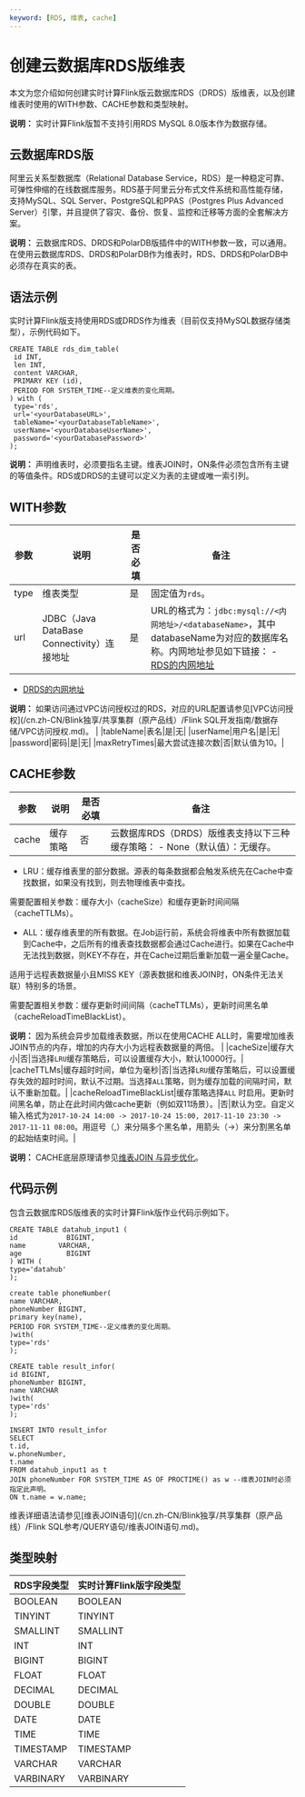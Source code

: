 ```yaml
---
keyword: [RDS, 维表, cache]
---
```


# 创建云数据库RDS版维表

本文为您介绍如何创建实时计算Flink版云数据库RDS（DRDS）版维表，以及创建维表时使用的WITH参数、CACHE参数和类型映射。

**说明：** 实时计算Flink版暂不支持引用RDS MySQL 8.0版本作为数据存储。

## 云数据库RDS版

阿里云关系型数据库（Relational Database Service，RDS）是一种稳定可靠、可弹性伸缩的在线数据库服务。RDS基于阿里云分布式文件系统和高性能存储，支持MySQL、SQL Server、PostgreSQL和PPAS（Postgres Plus Advanced Server）引擎，并且提供了容灾、备份、恢复、监控和迁移等方面的全套解决方案。

**说明：** 云数据库RDS、DRDS和PolarDB版插件中的WITH参数一致，可以通用。在使用云数据库RDS、DRDS和PolarDB作为维表时，RDS、DRDS和PolarDB中必须存在真实的表。

## 语法示例

实时计算Flink版支持使用RDS或DRDS作为维表（目前仅支持MySQL数据存储类型），示例代码如下。

```
CREATE TABLE rds_dim_table(
 id INT,
 len INT,
 content VARCHAR,
 PRIMARY KEY (id),
 PERIOD FOR SYSTEM_TIME--定义维表的变化周期。
) with (
 type='rds',
 url='<yourDatabaseURL>',
 tableName='<yourDatabaseTableName>',
 userName='<yourDatabaseUserName>',
 password='<yourDatabasePassword>'
);
```

**说明：** 声明维表时，必须要指名主键。维表JOIN时，ON条件必须包含所有主键的等值条件。RDS或DRDS的主键可以定义为表的主键或唯一索引列。

## WITH参数

|参数|说明|是否必填|备注|
|--|--|----|--|
|type|维表类型|是|固定值为`rds`。|
|url|JDBC（Java DataBase Connectivity）连接地址|是|URL的格式为：`jdbc:mysql://<内网地址>/<databaseName>`，其中databaseName为对应的数据库名称。内网地址参见如下链接： -   [RDS的内网地址](https://help.aliyun.com/document_detail/26128.html?spm=5176.doc43185.6.581.rxQuNz)
-   [DRDS的内网地址](https://help.aliyun.com/document_detail/56494.html)

**说明：** 如果访问通过VPC访问授权过的RDS，对应的URL配置请参见[VPC访问授权](/cn.zh-CN/Blink独享/共享集群（原产品线）/Flink SQL开发指南/数据存储/VPC访问授权.md)。 |
|tableName|表名|是|无|
|userName|用户名|是|无|
|password|密码|是|无|
|maxRetryTimes|最大尝试连接次数|否|默认值为10。|

## CACHE参数

|参数|说明|是否必填|备注|
|--|--|----|--|
|cache|缓存策略|否|云数据库RDS（DRDS）版维表支持以下三种缓存策略： -   None（默认值）：无缓存。
-   LRU：缓存维表里的部分数据。源表的每条数据都会触发系统先在Cache中查找数据，如果没有找到，则去物理维表中查找。

需要配置相关参数：缓存大小（cacheSize）和缓存更新时间间隔（cacheTTLMs）。

-   ALL：缓存维表里的所有数据。在Job运行前，系统会将维表中所有数据加载到Cache中，之后所有的维表查找数据都会通过Cache进行。如果在Cache中无法找到数据，则KEY不存在，并在Cache过期后重新加载一遍全量Cache。

适用于远程表数据量小且MISS KEY（源表数据和维表JOIN时，ON条件无法关联）特别多的场景。

需要配置相关参数：缓存更新时间间隔（cacheTTLMs），更新时间黑名单（cacheReloadTimeBlackList）。


**说明：** 因为系统会异步加载维表数据，所以在使用CACHE ALL时，需要增加维表JOIN节点的内存，增加的内存大小为远程表数据量的两倍。 |
|cacheSize|缓存大小|否|当选择`LRU`缓存策略后，可以设置缓存大小，默认10000行。|
|cacheTTLMs|缓存超时时间，单位为毫秒|否|当选择`LRU`缓存策略后，可以设置缓存失效的超时时间，默认不过期。当选择`ALL`策略，则为缓存加载的间隔时间，默认不重新加载。|
|cacheReloadTimeBlackList|缓存策略选择`ALL` 时启用。更新时间黑名单，防止在此时间内做cache更新（例如双11场景）。|否|默认为空。自定义输入格式为`2017-10-24 14:00 -> 2017-10-24 15:00, 2017-11-10 23:30 -> 2017-11-11 08:00`。用逗号（,）来分隔多个黑名单，用箭头（-\>）来分割黑名单的起始结束时间。|

**说明：** CACHE底层原理请参见[维表JOIN 与异步优化](https://yq.aliyun.com/articles/457385?spm=a2c4e.11155435.0.0.71d35741nt0qZB)。

## 代码示例

包含云数据库RDS版维表的实时计算Flink版作业代码示例如下。

```
CREATE TABLE datahub_input1 (
id            BIGINT,
name        VARCHAR,
age           BIGINT
) WITH (
type='datahub'
);

create table phoneNumber(
name VARCHAR,
phoneNumber BIGINT,
primary key(name),
PERIOD FOR SYSTEM_TIME--定义维表的变化周期。
)with(
type='rds'
);

CREATE table result_infor(
id BIGINT,
phoneNumber BIGINT,
name VARCHAR
)with(
type='rds'
);

INSERT INTO result_infor
SELECT
t.id,
w.phoneNumber,
t.name
FROM datahub_input1 as t
JOIN phoneNumber FOR SYSTEM_TIME AS OF PROCTIME() as w --维表JOIN时必须指定此声明。
ON t.name = w.name;
```

维表详细语法请参见[维表JOIN语句](/cn.zh-CN/Blink独享/共享集群（原产品线）/Flink SQL参考/QUERY语句/维表JOIN语句.md)。

## 类型映射

|RDS字段类型|实时计算Flink版字段类型|
|-------|--------------|
|BOOLEAN|BOOLEAN|
|TINYINT|TINYINT|
|SMALLINT|SMALLINT|
|INT|INT|
|BIGINT|BIGINT|
|FLOAT|FLOAT|
|DECIMAL|DECIMAL|
|DOUBLE|DOUBLE|
|DATE|DATE|
|TIME|TIME|
|TIMESTAMP|TIMESTAMP|
|VARCHAR|VARCHAR|
|VARBINARY|VARBINARY|

